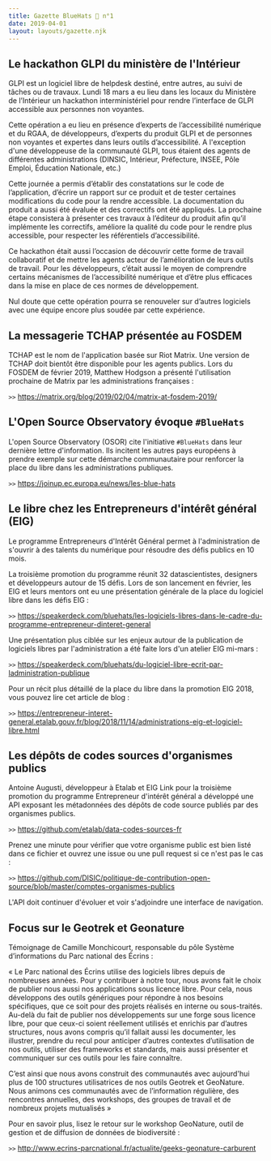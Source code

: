 ```yaml
---
title: Gazette BlueHats 🧢 n°1
date: 2019-04-01
layout: layouts/gazette.njk
---
```


## Le hackathon GLPI du ministère de l'Intérieur

GLPI est un logiciel libre de helpdesk destiné, entre autres, au suivi de tâches ou de travaux.  Lundi 18 mars a eu lieu dans les locaux du Ministère de l’Intérieur un hackathon interministériel pour rendre l’interface de GLPI accessible aux personnes non voyantes.

Cette opération a eu lieu en présence d’experts de l’accessibilité numérique et du RGAA, de développeurs, d’experts du produit GLPI et de personnes non voyantes et expertes dans leurs outils d’accessibilité.  A l'exception d'une développeuse de la communauté GLPI, tous étaient des agents de différentes administrations (DINSIC, Intérieur, Préfecture, INSEE, Pôle Emploi, Éducation Nationale, etc.)

Cette journée a permis d’établir des constatations sur le code de l’application, d’écrire un rapport sur ce produit et de tester certaines modifications du code pour la rendre accessible. La documentation du produit a aussi été évaluée et des correctifs ont été appliqués.  La prochaine étape consistera à présenter ces travaux à l’éditeur du produit afin qu’il implémente les correctifs, améliore la qualité du code pour le rendre plus accessible, pour respecter les référentiels d’accessibilité.

Ce hackathon était aussi l’occasion de découvrir cette forme de travail collaboratif et de mettre les agents acteur de l’amélioration de leurs outils de travail.  Pour les développeurs, c’était aussi le moyen de comprendre certains mécanismes de l’accessibilité numérique et d’être plus efficaces dans la mise en place de ces normes de développement.

Nul doute que cette opération pourra se renouveler sur d’autres logiciels avec une équipe encore plus soudée par cette expérience.

## La messagerie TCHAP présentée au FOSDEM

TCHAP est le nom de l'application basée sur Riot Matrix.  Une version de TCHAP doit bientôt être disponible pour les agents publics.  Lors du FOSDEM de février 2019, Matthew Hodgson a présenté l'utilisation prochaine de Matrix par les administrations françaises :

`>>` <https://matrix.org/blog/2019/02/04/matrix-at-fosdem-2019/>

## L'Open Source Observatory évoque `#BlueHats`

L'open Source Observatory (OSOR) cite l'initiative `#BlueHats` dans leur dernière lettre d'information.  Ils incitent les autres pays européens à prendre exemple sur cette démarche communautaire pour renforcer la place du libre dans les administrations publiques.

`>>` <https://joinup.ec.europa.eu/news/les-blue-hats>

## Le libre chez les Entrepreneurs d'intérêt général (EIG)

Le programme Entrepreneurs d'Intérêt Général permet à l'administration de s'ouvrir à des talents du numérique pour résoudre des défis publics en 10 mois.

La troisième promotion du programme réunit 32 datascientistes, designers et développeurs autour de 15 défis.  Lors de son lancement en février, les EIG et leurs mentors ont eu une présentation générale de la place du logiciel libre dans les défis EIG :

`>>` <https://speakerdeck.com/bluehats/les-logiciels-libres-dans-le-cadre-du-programme-entrepreneur-dinteret-general>

Une présentation plus ciblée sur les enjeux autour de la publication de logiciels libres par l'administration a été faite lors d'un atelier EIG mi-mars :

`>>` <https://speakerdeck.com/bluehats/du-logiciel-libre-ecrit-par-ladministration-publique>

Pour un récit plus détaillé de la place du libre dans la promotion EIG 2018, vous pouvez lire cet article de blog :

`>>` <https://entrepreneur-interet-general.etalab.gouv.fr/blog/2018/11/14/administrations-eig-et-logiciel-libre.html>


## Les dépôts de codes sources d'organismes publics

Antoine Augusti, développeur à Etalab et EIG Link pour la troisième promotion du programme Entrepreneur d'intérêt général a développé une API exposant les métadonnées des dépôts de code source publiés par des organismes publics.

`>>` <https://github.com/etalab/data-codes-sources-fr>

Prenez une minute pour vérifier que votre organisme public est bien listé dans ce fichier et ouvrez une issue ou une pull request si ce n'est pas le cas :

`>>` <https://github.com/DISIC/politique-de-contribution-open-source/blob/master/comptes-organismes-publics>

L'API doit continuer d'évoluer et voir s'adjoindre une interface de navigation.


## Focus sur le Geotrek et Geonature

Témoignage de Camille Monchicourt, responsable du pôle Système d’informations du Parc national des Écrins :

« Le Parc national des Écrins utilise des logiciels libres depuis de nombreuses années. Pour y contribuer à notre tour, nous avons fait le choix de publier nous aussi nos applications sous licence libre. Pour cela, nous développons des outils génériques pour répondre à nos besoins spécifiques, que ce soit pour des projets réalisés en interne ou sous-traités. Au-delà du fait de publier nos développements sur une forge sous licence libre, pour que ceux-ci soient réellement utilisés et enrichis par d’autres structures, nous avons compris qu’il fallait aussi les documenter, les illustrer, prendre du recul pour anticiper d’autres contextes d’utilisation de nos outils, utiliser des frameworks et standards, mais aussi présenter et communiquer sur ces
outils pour les faire connaître.  

C’est ainsi que nous avons construit des communautés avec aujourd'hui plus de 100 structures utilisatrices de nos outils Geotrek et GeoNature.  Nous animons ces communautés avec de l’information régulière, des rencontres annuelles, des workshops, des groupes de travail et de nombreux projets mutualisés »

Pour en savoir plus, lisez le retour sur le workshop GeoNature, outil de gestion et de diffusion de données de biodiversité :

`>>` <http://www.ecrins-parcnational.fr/actualite/geeks-geonature-carburent>
